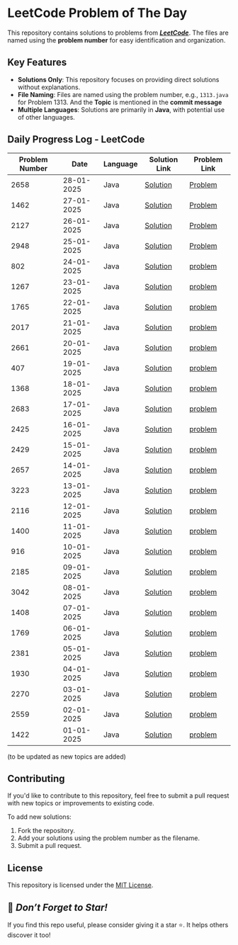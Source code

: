 # LeetCode Problem of The Day

This repository contains solutions to problems from ***[LeetCode](https://leetcode.com/)***. The files are named using the **problem number** for easy identification and organization.

## Key Features
- **Solutions Only**: This repository focuses on providing direct solutions without explanations.
- **File Naming**: Files are named using the problem number, e.g., `1313.java` for Problem 1313. And the **Topic** is mentioned in the **commit message**
- **Multiple Languages**: Solutions are primarily in **Java**, with potential use of other languages.

## Daily Progress Log - LeetCode

| Problem Number | Date       | Language | Solution Link                         | Problem Link                          |
|----------------|------------|----------|---------------------------------------|---------------------------------------|
|  2658           | 28-01-2025 | Java     |  [Solution](./2658.java)                 | [Problem](https://leetcode.com/problems/maximum-number-of-fish-in-a-grid/?envType=daily-question&envId=2025-01-28)           |
|  1462           | 27-01-2025 | Java     |  [Solution](./1462.java)                 | [Problem](https://leetcode.com/problems/course-schedule-iv/description/?envType=daily-question&envId=2025-01-27)           |
|  2127            | 26-01-2025 | Java     |  [Solution](./2127.java)                 | [Problem](https://leetcode.com/problems/maximum-employees-to-be-invited-to-a-meeting/description/?envType=daily-question&envId=2025-01-26)           |
|  2948             | 25-01-2025 | Java     |  [Solution](./2948.java)                 | [Problem](https://leetcode.com/problems/make-lexicographically-smallest-array-by-swapping-elements/description/?envType=daily-question&envId=2025-01-25)           |
|   802          | 24-01-2025 | Java     | [Solution](./802.java)                | [problem](https://leetcode.com/problems/find-eventual-safe-states/description/?envType=daily-question&envId=2025-01-24)            |
|  1267             | 23-01-2025 | Java     | [Solution](./1267.java)                  |[problem](https://leetcode.com/problems/count-servers-that-communicate/description/?envType=daily-question&envId=2025-01-23)                 |
|   1765            | 22-01-2025 | Java     |  [Solution](./1765.java)                 | [problem](https://leetcode.com/problems/map-of-highest-peak/?envType=daily-question&envId=2025-01-22)               |
|    2017         | 21-01-2025 | Java     | [Solution](./2017.java)                |    [problem](https://leetcode.com/problems/grid-game/description/?envType=daily-question&envId=2025-01-21)       |
|    2661           | 20-01-2025 | Java     | [Solution](./2661.java)                  |    [problem](https://leetcode.com/problems/first-completely-painted-row-or-column/description/?envType=daily-question&envId=2025-01-20)            |
|    407           | 19-01-2025 | Java     |  [Solution](./407.java)                 |  [problem](https://leetcode.com/problems/trapping-rain-water-ii/description/?envType=daily-question&envId=2025-01-19)               |
|   1368          | 18-01-2025 | Java     | [Solution](./1368.java)                | [problem](https://leetcode.com/problems/minimum-cost-to-make-at-least-one-valid-path-in-a-grid/description/?envType=daily-question&envId=2025-01-18)                |
|    2683           | 17-01-2025 | Java     | [Solution](./2683.java)                  |  [problem](https://leetcode.com/problems/neighboring-bitwise-xor/description/?envType=daily-question&envId=2025-01-17)                |
|    2425           | 16-01-2025 | Java     |  [Solution](./2425.java)                 |  [problem](https://leetcode.com/problems/bitwise-xor-of-all-pairings/description/?envType=daily-question&envId=2025-01-16)               |
|    2429         | 15-01-2025 | Java     | [Solution](./2429.java)                |  [problem](https://leetcode.com/problems/minimize-xor/description/?envType=daily-question&envId=2025-01-15)               |
|    2657           | 14-01-2025 | Java     | [Solution](./2657.java)                  | [problem](https://leetcode.com/problems/find-the-prefix-common-array-of-two-arrays/description/?envType=daily-question&envId=2025-01-14)                 |
|   3223            | 13-01-2025 | Java     |  [Solution](./3223.java)                 | [problem](https://leetcode.com/problems/minimum-length-of-string-after-operations/description/?envType=daily-question&envId=2025-01-13)                 |
| 2116            | 12-01-2025 | Java     | [Solution](./2116.java)                |    [problem](https://leetcode.com/problems/check-if-a-parentheses-string-can-be-valid/description/?envType=daily-question&envId=2025-01-12)            |
|   1400            | 11-01-2025 | Java     | [Solution](./1400.java)                  | [problem](https://leetcode.com/problems/construct-k-palindrome-strings/description/?envType=daily-question&envId=2025-01-11)                |
| 916              | 10-01-2025 | Java     |  [Solution](./916.java)                 | [problem](https://leetcode.com/problems/word-subsets/description/?envType=daily-question&envId=2025-01-10)                |
|      2185       | 09-01-2025 | Java     | [Solution](./2185.java)                |  [problem](https://leetcode.com/problems/counting-words-with-a-given-prefix/description/?envType=daily-question&envId=2025-01-09)               |
|  3042             | 08-01-2025 | Java     | [Solution](./3042.java)                  |  [problem](https://leetcode.com/problems/count-prefix-and-suffix-pairs-i/description/?envType=daily-question&envId=2025-01-08)              |
|    1408           | 07-01-2025 | Java     |  [Solution](./1408.java)                 | [problem](https://leetcode.com/problems/string-matching-in-an-array/description/?envType=daily-question&envId=2025-01-07)                |
|  1769           | 06-01-2025 | Java     | [Solution](./1769.java)                |    [problem](https://leetcode.com/problems/minimum-number-of-operations-to-move-all-balls-to-each-box/description/?envType=daily-question&envId=2025-01-06)              |
|  2381            | 05-01-2025 | Java     | [Solution](./2381.java)                  |  [problem](https://leetcode.com/problems/shifting-letters-ii/description/?envType=daily-question&envId=2025-01-05)              |
|    1930           | 04-01-2025 | Java     |  [Solution](./1930.java)                 | [problem](https://leetcode.com/problems/unique-length-3-palindromic-subsequences/description/?envType=daily-question&envId=2025-01-04)                |
|   2270          | 03-01-2025 | Java     | [Solution](./2270.java)                |  [problem](https://leetcode.com/problems/number-of-ways-to-split-array/description/?envType=daily-question&envId=2025-01-03)             |
|  2559             | 02-01-2025 | Java     | [Solution](./2559.java)                  |  [problem](https://leetcode.com/problems/count-vowel-strings-in-ranges/description/?envType=daily-question&envId=2025-01-02)              |
| 1422              | 01-01-2025 | Java     |  [Solution](./1422.java)                 | [problem](https://leetcode.com/problems/maximum-score-after-splitting-a-string/description/?envType=daily-question&envId=2025-01-01)               |

(to be updated as new topics are added)

## Contributing
If you'd like to contribute to this repository, feel free to submit a pull request with new topics or improvements to existing code.

To add new solutions:

1. Fork the repository.
2. Add your solutions using the problem number as the filename.
3. Submit a pull request.

## License
This repository is licensed under the <a href="https://github.com/Jomon-J/LeetCode-POTD/blob/main/LICENSE">MIT License</a>.

## 🌟 *Don’t Forget to Star!*
If you find this repo useful, please consider giving it a star ⭐. It helps others discover it too!
